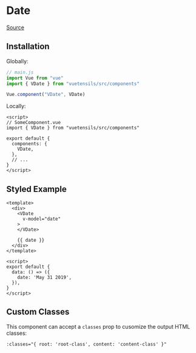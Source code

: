 # Date

[Source](https://github.com/Stegosource/vuetensils/blob/master/src/components/VDate/VDate.vue)

## Installation

Globally:

```js
// main.js
import Vue from "vue"
import { VDate } from "vuetensils/src/components"

Vue.component("VDate", VDate)
```

Locally:

```vue
<script>
// SomeComponent.vue
import { VDate } from "vuetensils/src/components"

export default {
  components: {
    VDate,
  },
  // ...
}
</script>
```

## Styled Example

```vue live
<template>
  <div>
    <VDate
      v-model="date"
    >
    </VDate>

    {{ date }}
  </div>
</template>

<script>
export default {
  data: () => ({
    date: 'May 31 2019',
  }),
}
</script>
```



## Custom Classes

This component can accept a `classes` prop to cusomize the output HTML classes:

```
:classes="{ root: 'root-class', content: 'content-class' }"
```
